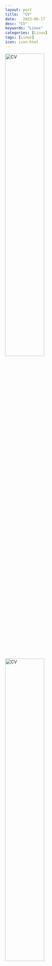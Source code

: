 ```yaml
---
layout: post
title:  "CV"
date:   2023-06-17
desc: "CV"
keywords: "Linux"
categories: [Linux]
tags: [Linux]
icon: icon-html
---
```





<img src="https://github.com/leishi23/homepage/blob/master/_posts/Lei_Shi_CV_page-0001.jpg?raw=true" alt="CV" style="width:50%; height:auto;">
<img src="https://github.com/leishi23/homepage/blob/master/_posts/Lei_Shi_CV_page-0002.jpg?raw=true" alt="CV" style="width:50%; height:auto;">
